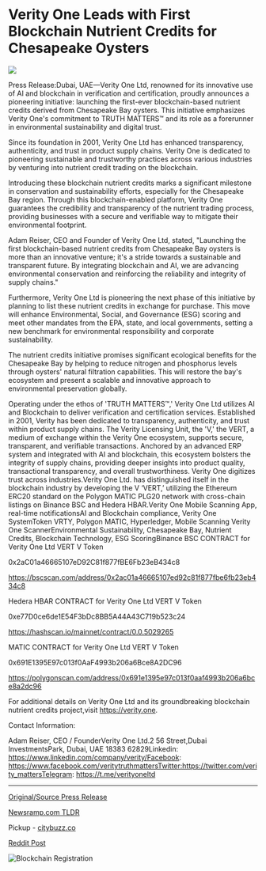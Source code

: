 # Verity One Leads with First Blockchain Nutrient Credits for Chesapeake Oysters

![](https://blockchainwire.s3.amazonaws.com/VerityOneLtd/editor_image/99b0e3c2-8f7d-4f83-a5cd-39a9f8328cb8.jpg)

Press Release:Dubai, UAE—Verity One Ltd, renowned for its innovative use of AI and blockchain in verification and certification, proudly announces a pioneering initiative: launching the first-ever blockchain-based nutrient credits derived from Chesapeake Bay oysters. This initiative emphasizes Verity One's commitment to TRUTH MATTERS™ and its role as a forerunner in environmental sustainability and digital trust.

Since its foundation in 2001, Verity One Ltd has enhanced transparency, authenticity, and trust in product supply chains. Verity One is dedicated to pioneering sustainable and trustworthy practices across various industries by venturing into nutrient credit trading on the blockchain.

Introducing these blockchain nutrient credits marks a significant milestone in conservation and sustainability efforts, especially for the Chesapeake Bay region. Through this blockchain-enabled platform, Verity One guarantees the credibility and transparency of the nutrient trading process, providing businesses with a secure and verifiable way to mitigate their environmental footprint.

Adam Reiser, CEO and Founder of Verity One Ltd, stated, "Launching the first blockchain-based nutrient credits from Chesapeake Bay oysters is more than an innovative venture; it's a stride towards a sustainable and transparent future. By integrating blockchain and AI, we are advancing environmental conservation and reinforcing the reliability and integrity of supply chains."

Furthermore, Verity One Ltd is pioneering the next phase of this initiative by planning to list these nutrient credits in exchange for purchase. This move will enhance Environmental, Social, and Governance (ESG) scoring and meet other mandates from the EPA, state, and local governments, setting a new benchmark for environmental responsibility and corporate sustainability.

The nutrient credits initiative promises significant ecological benefits for the Chesapeake Bay by helping to reduce nitrogen and phosphorus levels through oysters' natural filtration capabilities. This will restore the bay's ecosystem and present a scalable and innovative approach to environmental preservation globally.

Operating under the ethos of 'TRUTH MATTERS™,' Verity One Ltd utilizes AI and Blockchain to deliver verification and certification services. Established in 2001, Verity has been dedicated to transparency, authenticity, and trust within product supply chains. The Verity Licensing Unit, the 'V,' the VERT, a medium of exchange within the Verity One ecosystem, supports secure, transparent, and verifiable transactions. Anchored by an advanced ERP system and integrated with AI and blockchain, this ecosystem bolsters the integrity of supply chains, providing deeper insights into product quality, transactional transparency, and overall trustworthiness. Verity One digitizes trust across industries.Verity One Ltd. has distinguished itself in the blockchain industry by developing the V ‘VERT,’ utilizing the Ethereum ERC20 standard on the Polygon MATIC PLG20 network with cross-chain listings on Binance BSC and Hedera HBAR.Verity One Mobile Scanning App, real-time notificationsAI and Blockchain compliance, Verity One SystemToken VRTY, Polygon MATIC, Hyperledger, Mobile Scanning Verity One ScannerEnvironmental Sustainability, Chesapeake Bay, Nutrient Credits, Blockchain Technology, ESG ScoringBinance BSC CONTRACT for Verity One Ltd VERT V Token

0x2aC01a46665107eD92C81f877fBE6Fb23eB434c8

https://bscscan.com/address/0x2ac01a46665107ed92c81f877fbe6fb23eb434c8

Hedera HBAR CONTRACT for Verity One Ltd VERT V Token

0xe77D0ce6de1E54F3bDc8BB5A44A43C719b523c24

https://hashscan.io/mainnet/contract/0.0.5029265

MATIC CONTRACT for Verity One Ltd VERT V Token

0x691E1395E97c013f0AaF4993b206a6Bce8A2DC96

https://polygonscan.com/address/0x691e1395e97c013f0aaf4993b206a6bce8a2dc96

For additional details on Verity One Ltd and its groundbreaking blockchain nutrient credits project,visit https://verity.one.

Contact Information:

Adam Reiser, CEO / FounderVerity One Ltd.2 56 Street,Dubai InvestmentsPark, Dubai, UAE 18383 62829Linkedin:  https://www.linkedin.com/company/verity/Facebook: https://www.facebook.com/veritytruthmattersTwitter:https://twitter.com/verity_mattersTelegram: https://t.me/verityoneltd 

---

[Original/Source Press Release](https://blockchainwire.io/press-release/verity-one-leads-with-first-blockchain-nutrient-credits-for-chesapeake-oysters)
                    

[Newsramp.com TLDR](https://newsramp.com/curated-news/verity-one-launches-first-blockchain-based-nutrient-credits-from-chesapeake-bay-oysters/67f89585278fd6e3a3e14d89f0a7a6e2) 


Pickup - [citybuzz.co](https://citybuzz.co/2024/03/25/verity-one-pioneers-blockchain-based-nutrient-credits-for-chesapeake-bay-oysters)
 



[Reddit Post](https://www.reddit.com/r/Energy_Climate_News/comments/1bnm0mq/verity_one_launches_first_blockchainbased/) 



![Blockchain Registration](https://cdn.newsramp.app/blockchainwire/qrcode/243/25/numbTIRE.webp)